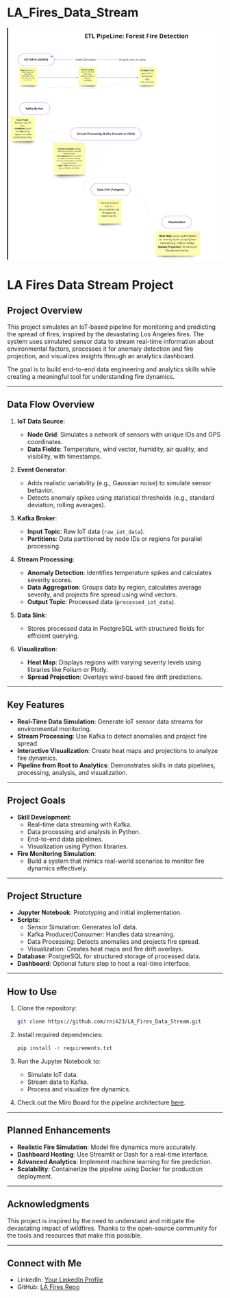 # LA_Fires_Data_Stream
![Pipeline Architecture Diagram](Data_Flow_Diagram(DFD).png)
# LA Fires Data Stream Project

## **Project Overview**
This project simulates an IoT-based pipeline for monitoring and predicting the spread of fires, inspired by the devastating Los Angeles fires. The system uses simulated sensor data to stream real-time information about environmental factors, processes it for anomaly detection and fire projection, and visualizes insights through an analytics dashboard.

The goal is to build end-to-end data engineering and analytics skills while creating a meaningful tool for understanding fire dynamics.

---

## **Data Flow Overview**
1. **IoT Data Source**:
   - **Node Grid**: Simulates a network of sensors with unique IDs and GPS coordinates.
   - **Data Fields**: Temperature, wind vector, humidity, air quality, and visibility, with timestamps.

2. **Event Generator**:
   - Adds realistic variability (e.g., Gaussian noise) to simulate sensor behavior.
   - Detects anomaly spikes using statistical thresholds (e.g., standard deviation, rolling averages).

3. **Kafka Broker**:
   - **Input Topic**: Raw IoT data (`raw_iot_data`).
   - **Partitions**: Data partitioned by node IDs or regions for parallel processing.

4. **Stream Processing**:
   - **Anomaly Detection**: Identifies temperature spikes and calculates severity scores.
   - **Data Aggregation**: Groups data by region, calculates average severity, and projects fire spread using wind vectors.
   - **Output Topic**: Processed data (`processed_iot_data`).

5. **Data Sink**:
   - Stores processed data in PostgreSQL with structured fields for efficient querying.

6. **Visualization**:
   - **Heat Map**: Displays regions with varying severity levels using libraries like Folium or Plotly.
   - **Spread Projection**: Overlays wind-based fire drift predictions.

---

## **Key Features**
- **Real-Time Data Simulation**: Generate IoT sensor data streams for environmental monitoring.
- **Stream Processing**: Use Kafka to detect anomalies and project fire spread.
- **Interactive Visualization**: Create heat maps and projections to analyze fire dynamics.
- **Pipeline from Root to Analytics**: Demonstrates skills in data pipelines, processing, analysis, and visualization.

---

## **Project Goals**
- **Skill Development**:
  - Real-time data streaming with Kafka.
  - Data processing and analysis in Python.
  - End-to-end data pipelines.
  - Visualization using Python libraries.
- **Fire Monitoring Simulation**:
  - Build a system that mimics real-world scenarios to monitor fire dynamics effectively.

---

## **Project Structure**
- **Jupyter Notebook**: Prototyping and initial implementation.
- **Scripts**:
  - Sensor Simulation: Generates IoT data.
  - Kafka Producer/Consumer: Handles data streaming.
  - Data Processing: Detects anomalies and projects fire spread.
  - Visualization: Creates heat maps and fire drift overlays.
- **Database**: PostgreSQL for structured storage of processed data.
- **Dashboard**: Optional future step to host a real-time interface.

---

## **How to Use**
1. Clone the repository:
   ```bash
   git clone https://github.com/rnik23/LA_Fires_Data_Stream.git
   ```

2. Install required dependencies:
   ```bash
   pip install -r requirements.txt
   ```

3. Run the Jupyter Notebook to:
   - Simulate IoT data.
   - Stream data to Kafka.
   - Process and visualize fire dynamics.

4. Check out the Miro Board for the pipeline architecture [here](insert-link).

---

## **Planned Enhancements**
- **Realistic Fire Simulation**: Model fire dynamics more accurately.
- **Dashboard Hosting**: Use Streamlit or Dash for a real-time interface.
- **Advanced Analytics**: Implement machine learning for fire prediction.
- **Scalability**: Containerize the pipeline using Docker for production deployment.

---

## **Acknowledgments**
This project is inspired by the need to understand and mitigate the devastating impact of wildfires. Thanks to the open-source community for the tools and resources that make this possible.

---

## **Connect with Me**
- LinkedIn: [Your LinkedIn Profile](https://www.linkedin.com/in/rnik23/)
- GitHub: [LA Fires Repo](https://github.com/rnik23/LA_Fires_Data_Stream)



